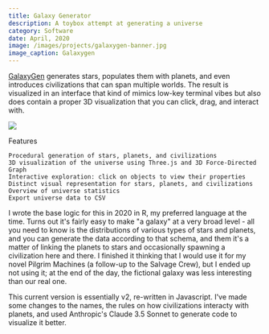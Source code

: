 ```yaml
---
title: Galaxy Generator
description: A toybox attempt at generating a universe
category: Software
date: April, 2020
image: /images/projects/galaxygen-banner.jpg
image_caption: Galaxygen
---
```


[GalaxyGen](https://github.com/yudhanjaya/GalaxyGen) generates stars, populates them with planets, and even introduces civilizations that can span multiple worlds. The result is visualized in an interface that kind of mimics low-key terminal vibes but also does contain a proper 3D visualization that you can click, drag, and interact with.

![]({{site.baseurl}}/images/projects/galaxygen.jpg)

Features

    Procedural generation of stars, planets, and civilizations
    3D visualization of the universe using Three.js and 3D Force-Directed Graph
    Interactive exploration: click on objects to view their properties
    Distinct visual representation for stars, planets, and civilizations
    Overview of universe statistics
    Export universe data to CSV


I wrote the base logic for this in 2020 in R, my preferred language at the time. Turns out it's fairly easy to make "a galaxy" at a very broad level - all you need to know is the distributions of various types of stars and planets, and you can generate the data according to that schema, and them it's a matter of linking the planets to stars and occasionally spawning a civilization here and there. I finished it thinking that I would use it for my novel Pilgrim Machines (a follow-up to the Salvage Crew), but I ended up not using it; at the end of the day, the fictional galaxy was less interesting than our real one. 

This current version is essentially v2, re-written in Javascript. I've made some changes to the names, the rules on how civilizations interacty with planets, and used Anthropic's Claude 3.5 Sonnet to generate code to visualize it better.

